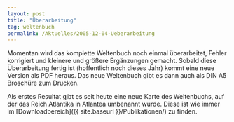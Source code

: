 ```yaml
---
layout: post
title: "Überarbeitung"
tag: weltenbuch
permalink: /Aktuelles/2005-12-04-Ueberarbeitung
---
```


Momentan wird das komplette Weltenbuch noch einmal überarbeitet, Fehler korrigiert und kleinere und größere Ergänzungen gemacht. Sobald diese Überarbeitung fertig ist (hoffentlich noch dieses Jahr) kommt eine neue Version als PDF heraus. Das neue Weltenbuch gibt es dann auch als DIN A5 Broschüre zum Drucken.

Als erstes Resultat gibt es seit heute eine neue Karte des Weltenbuchs, auf der das Reich Atlantika in Atlantea umbenannt wurde. Diese ist wie immer im [Downloadbereich]({{ site.baseurl }}/Publikationen/) zu finden.


